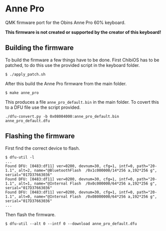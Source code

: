 # Anne Pro
QMK firmware port for the Obins Anne Pro 60% keyboard.

__This firmware is not created or supported by the creator of this keyboard!__

## Building the firmware
To build the firmware a few things have to be done.
First ChibiOS has to be patched, to do this use the provided script in the keyboard folder.
```
$ ./apply_patch.sh
```
After this build the Anne Pro firmware from the main folder.
```
$ make anne_pro
```
This produces a file `anne_pro_default.bin` in the main folder. To covert this to a DFU file use the script provided.
```
./dfu-convert.py -b 0x08004000:anne_pro_default.bin anne_pro_default.dfu
```

## Flashing the firmware
First find the correct device to flash.
```
$ dfu-util -l
...
Found DFU: [0483:df11] ver=0200, devnum=30, cfg=1, intf=0, path="20-1.1", alt=2, name="@BluetoothFlash  /0x1c000000/14*256 a,192*256 g", serial="017D37663036"
Found DFU: [0483:df11] ver=0200, devnum=30, cfg=1, intf=0, path="20-1.1", alt=1, name="@Internal Flash  /0x0c000000/64*256 a,192*256 g", serial="017D37663036"
Found DFU: [0483:df11] ver=0200, devnum=30, cfg=1, intf=0, path="20-1.1", alt=0, name="@Internal Flash  /0x08000000/64*256 a,192*256 g", serial="017D37663036"
...
```
Then flash the firmware.
```
$ dfu-util --alt 0 --intf 0 --download anne_pro_default.dfu
```
